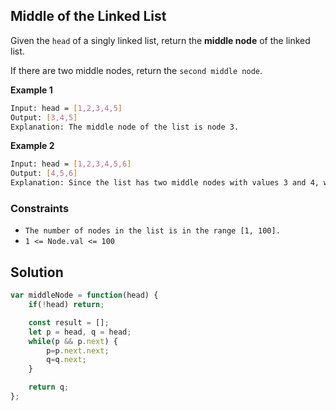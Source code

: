 
##   Middle of the Linked List

Given the ```head``` of a singly linked list, return the **middle node** of the linked list.

If there are two middle nodes, return the ```second middle node```.
 

 
 
 

 


 




**Example 1**
```bash
Input: head = [1,2,3,4,5]
Output: [3,4,5]
Explanation: The middle node of the list is node 3.
```
**Example 2**
```bash
Input: head = [1,2,3,4,5,6]
Output: [4,5,6]
Explanation: Since the list has two middle nodes with values 3 and 4, we return the second one.
```

### Constraints

- ```The number of nodes in the list is in the range [1, 100].```
- ```1 <= Node.val <= 100```

## Solution

```javascript
var middleNode = function(head) {
    if(!head) return;

    const result = [];
    let p = head, q = head;
    while(p && p.next) {
        p=p.next.next;
        q=q.next;
    }

    return q;
};
```
